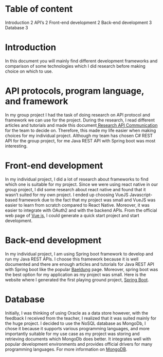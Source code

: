 # Table of content



Introduction	2
API’s	2
Front-end development	2
Back-end development	3
Database	3


































# Introduction

In this document you will mainly find different development frameworks and comparison of some technologies which I did research before making choice on which to use. 




# API protocols, program language, and framework

In my group project I had the task of doing research on API protocol and framework we can use for the project. 
During the research, I read different articles and tutorials and made this document[ Research API Communication](https://docs.google.com/document/d/1vNq7vkWBH8nGBNXJI2bwtmQqz1PVfkcMMpw9jukkOkc/edit) for the team to decide on. 
Therefore, this made my life easier when making choices for my individual project. Although my team has chosen C# REST API for the group project, for me Java REST API with Spring boot was most interesting.


# Front-end development

In my individual project, I did a lot of research about frameworks to find which one is suitable for my project.
Since we were using react native in our group project, I did some research about react native and found that it wasn’t suited for my own project. 
I ended up choosing VueJS Javascript-based framework due to the fact that my project was small and VueJS was easier to learn from scratch compared to React Native. Moreover, it was easier to integrate with OAuth2 and with the backend APIs. 
From the official web page of [Vue js](https://vuejs.org/), I could generate a quick start project and start development.



# Back-end development

In my individual project, I am using Spring boot framework to develop and run my Java REST APIs.
I choose this framework because it is well documented and there are enough articles and tutorials for Java REST API with Spring boot like the popular [Baeldung](https://www.baeldung.com/) page. 
Moreover, spring boot was the best option for my application as my project was small. Here is the website where I generated the first playing ground project, [Spring Boot](https://spring.io/projects/spring-boot).


 
# Database

Initially, I was thinking of using Oracle as a data store however, with the feedback I received from the teacher, I realized that it was suited mainly for the huge project. 
I decided to use the NoSQL database as MongoDb, I chose it because it supports various programming languages, and more importantly suitable for my use case as my project was storing and retrieving documents which MongoDb does better. 
It integrates well with popular development environments and provides official drivers for many programming languages. For more information on [MongoDB](https://www.mongodb.com/).
